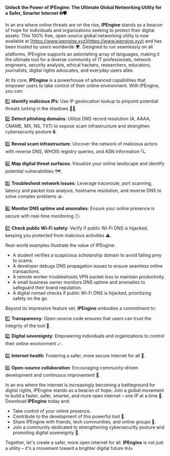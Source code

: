 **Unlock the Power of IPEngine: The Ultimate Global Networking Utility for a Safer, Smarter Internet 🌐🛡️**

In an era where online threats are on the rise, **IPEngine** stands as a beacon of hope for individuals and organizations seeking to protect their digital assets. This 100% free, open-source global networking utility is now available at [https://www.ipengine.xyz](https://www.ipengine.xyz) and has been trusted by users worldwide 🌍. Designed to run seamlessly on all platforms, IPEngine supports an astonishing array of languages, making it the ultimate tool for a diverse community of IT professionals, network engineers, security analysts, ethical hackers, researchers, educators, journalists, digital rights advocates, and everyday users alike.

At its core, **IPEngine** is a powerhouse of advanced capabilities that empower users to take control of their online environment. With IPEngine, you can:

1️⃣ **Identify malicious IPs**: Use IP geolocation lookup to pinpoint potential threats lurking in the shadows 🕵️‍♂️.

2️⃣ **Detect phishing domains**: Utilize DNS record resolution (A, AAAA, CNAME, MX, NS, TXT) to expose scam infrastructure and strengthen cybersecurity posture 🔒.

3️⃣ **Reveal scam infrastructure**: Uncover the network of malicious actors with reverse DNS, WHOIS registry queries, and ASN information 🔍.

4️⃣ **Map digital threat surfaces**: Visualize your online landscape and identify potential vulnerabilities 🗺️.

5️⃣ **Troubleshoot network issues**: Leverage traceroute, port scanning, latency and packet loss analysis, hostname resolution, and reverse DNS to solve complex problems 📊.

6️⃣ **Monitor DNS uptime and anomalies**: Ensure your online presence is secure with real-time monitoring 🕒.

7️⃣ **Check public Wi-Fi safety**: Verify if public Wi-Fi DNS is hijacked, keeping you protected from malicious activities ⚠️.

Real-world examples illustrate the value of IPEngine:

* A student verifies a suspicious scholarship domain to avoid falling prey to scams.
* A developer debugs DNS propagation issues to ensure seamless online transactions.
* A remote worker troubleshoots VPN packet loss to maintain productivity.
* A small business owner monitors DNS uptime and anomalies to safeguard their brand reputation.
* A digital nomad checks if public Wi-Fi DNS is hijacked, prioritizing safety on the go.

Beyond its impressive feature set, **IPEngine** embodies a commitment to:

1️⃣ **Transparency**: Open-source code ensures that users can trust the integrity of the tool 🌟.

2️⃣ **Digital sovereignty**: Empowering individuals and organizations to control their online environment 📈.

3️⃣ **Internet health**: Fostering a safer, more secure internet for all 🤝.

4️⃣ **Open-source collaboration**: Encouraging community-driven development and continuous improvement 🚀.

In an era where the internet is increasingly becoming a battleground for digital rights, IPEngine stands as a beacon of hope. Join a global movement to build a faster, safer, smarter, and more open internet – one IP at a time 🔗. Download **IPEngine** today and:

* Take control of your online presence.
* Contribute to the development of this powerful tool 🤝.
* Share IPEngine with friends, tech communities, and online groups 📢.
* Join a community dedicated to strengthening cybersecurity posture and promoting digital sovereignty 💪.

Together, let's create a safer, more open internet for all. **IPEngine** is not just a utility – it's a movement toward a brighter digital future 🌐👍